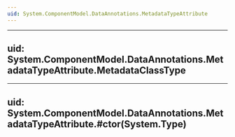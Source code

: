 ```yaml
---
uid: System.ComponentModel.DataAnnotations.MetadataTypeAttribute
---
```


---
uid: System.ComponentModel.DataAnnotations.MetadataTypeAttribute.MetadataClassType
---

---
uid: System.ComponentModel.DataAnnotations.MetadataTypeAttribute.#ctor(System.Type)
---

